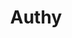 ---
blog: https://authy.com/blog/
facebook: https://www.facebook.com/authysec
github: authy
logohandle: authy
sort: authy
title: Authy
twitter: Authy
website: https://authy.com/
---